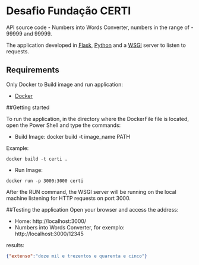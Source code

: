 # Desafio Fundação CERTI
API source code - Numbers into Words Converter, numbers in the range of - 99999 and 99999. 

The application developed in [Flask](https://flask.palletsprojects.com/en/1.1.x/), [Python](https://docs.python.org/3/) and a [WSGI](https://www.fullstackpython.com/wsgi-servers.html) server to listen to requests.

## Requirements

Only Docker to Build image and run application:

- [Docker](https://docs.docker.com/docker-for-windows/install/)


##Getting started

To run the application, in the directory where the DockerFile file is located, open the Power Shell and type the commands:

- Build Image:
docker build -t image_name PATH
  
Example:
```
docker build -t certi .

```

- Run Image:
```
docker run -p 3000:3000 certi
```
After the RUN command, the WSGI server will be running on the local machine listening for HTTP requests on port 3000.



##Testing the application
Open your browser and access the address:

- Home: http://localhost:3000/
- Numbers into Words Converter, for exemplo: http://localhost:3000/12345

results:
```json
{"extenso":"doze mil e trezentos e quarenta e cinco"}
```